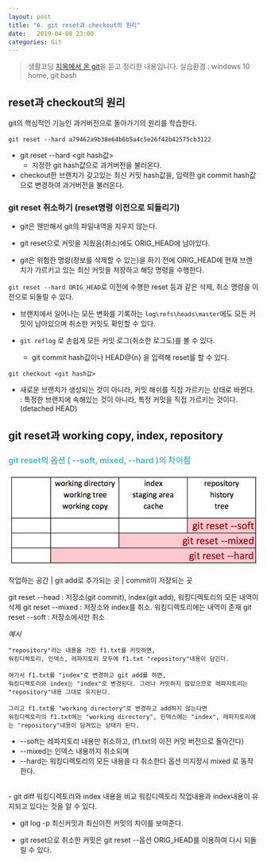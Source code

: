 ```yaml
---
layout: post
title: "6. git reset과 checkout의 원리"
date:   2019-04-08 23:00
categories: Git
---
```

> 생활코딩 [지옥에서 온 git](https://opentutorials.org/course/2708)을 듣고 정리한 내용입니다.
> 실습환경 : windows 10 home, git bash

## reset과 checkout의 원리
git의 핵심적인 기능인 과거버전으로 돌아가기의 원리를 학습한다.

`git reset --hard a79462a9b38e64b6b5a4c5e26f42b42575cb3122`

- git reset --hard <git hash값>
  - 지정한 git hash값으로 과거버전을 불러온다.
- checkout한 브랜치가 갖고있는 최신 커밋 hash값을, 입력한 git commit hash값으로 변경하여 과거버전을 불러온다.


### git reset 취소하기 (reset명령 이전으로 되돌리기)
- git은 웬만해서 git의 파일내역을 지우지 않는다.

- git reset으로 커밋을 지웠음(취소)에도 ORIG_HEAD에 남아있다.
- git은 위험한 명령(정보를 삭제할 수 있는)을 하기 전에 ORIG_HEAD에 현재 브랜치가 가르키고 있는 최신 커밋을 저장하고 해당 명령을 수행한다.

`git reset --hard ORIG_HEAD`로 이전에 수행한 reset 등과 같은 삭제, 취소 명령을 이전으로 되돌릴 수 있다.

- 브랜치에서 일어나는 모든 변화를 기록하는 `log\refs\heads\master`에도 모든 커밋이 남아있으며 취소한 커밋도 확인할 수 있다.

- `git reflog` 로 손쉽게 모든 커밋 로그(취소한 로그도)를 볼 수 있다.
  - git commit hash값이나 HEAD@{n}  을 입력해 reset를 할 수 있다.

`git checkout <git hash값>`
- 새로운 브랜치가 생성되는 것이 아니라, 커밋 해쉬를 직접 가르키는 상태로 바뀐다.
 : 특정한 브랜치에 속해있는 것이 아니라, 특정 커밋을 직접 가르키는 것이다.
(detached HEAD)


## git reset과 working copy, index, repository

### <span style="color: #5ab7c4;">git reset의 옵션 ( --soft, mixed, --hard )의 차이점</span>

<img src="/_assets/images/reset.png">



작업하는 공간	  |   git add로 추가되는 곳	  |   commit이 저장되는 곳


git reset --head : 저장소(git commit), index(git add), 워킹디렉토리의 모든 내역이 삭제
git reset --mixed : 저장소와 index를 취소. 워킹디렉토리에는 내역이 존재
git reset --soft : 저장소에서만 취소

_예시_
```
"repository"라는 내용을 가진 f1.txt를 커밋하면,
워킹디렉토리, 인덱스, 레파지토리 모두에 f1.txt "repository"내용이 담긴다.

여기서 f1.txt를 "index"로 변경하고 git add를 하면,
워킹디렉토리와 index는 "index"로 변경된다. 그러나 커밋하지 않았으므로 레파지토리는 "repository"내용 그대로 유지된다.

그리고 f1.txt를 "working directory"로 변경하고 add하지 않는다면
워킹디렉토리의 f1.txt에는 "working directory", 인덱스에는 "index", 레파지토리에는 "repository"내용이 담겨있는 상태가 된다.
```

- --soft는 레파지토리 내용만 취소하고, (f1.txt의 이전 커밋 버전으로 돌아간다)
- --mixed는 인덱스 내용까지 취소되며
- --hard는 워킹디렉토리의 모든 내용을 다 취소한다
옵션 미지정시 mixed 로 동작한다.
<br>
- git diff
워킹디렉토리와 index 내용을 비교
워킹디렉토리 작업내용과 index내용이 유지되고 있다는 것을 알 수 있다.

- git log -p
최신커밋과 최신이전 커밋의 차이를 보여준다.

- git reset으로 취소한 커밋은 git reset --옵션 ORIG_HEAD를 이용하여 다시 되돌릴 수 있다.
